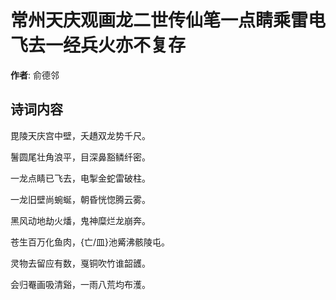 # 常州天庆观画龙二世传仙笔一点睛乘雷电飞去一经兵火亦不复存

**作者**: 俞德邻

## 诗词内容

毘陵天庆宫中壁，夭趫双龙势千尺。

鬐圆尾壮角浪平，目深鼻豁鳞纤密。

一龙点睛已飞去，电掣金蛇雷破柱。

一龙旧壁尚蜿蜒，朝昏恍惚腾云雾。

黑风动地劫火燔，鬼神糜烂龙崩奔。

苍生百万化鱼肉，{亡/皿}池觱沸骸陵屯。

灵物去留应有数，戛铜吹竹谁韶頀。

会归罨画吸清谿，一雨八荒均布濩。

